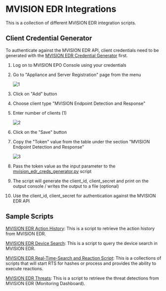 # MVISION EDR Integrations

This is a collection of different MVISION EDR integration scripts. 

## Client Credential Generator

To authenticate against the MVISION EDR API, client credentials need to be generated with the [MVISION EDR Credential Generator](mvision_edr_creds_generator.py) first.

1. Log on to MVISION EPO Console using your credentials
2. Go to "Appliance and Server Registration" page from the menu

   ![1](https://user-images.githubusercontent.com/25227268/165046594-7af12d3c-a6fd-43fc-b88f-0381b08b1b9c.png)
3. Click on "Add" button
4. Choose client type "MVISION Endpoint Detection and Response"
5. Enter number of clients (1)

   ![2](https://user-images.githubusercontent.com/25227268/165046797-2a913460-9f84-480e-a3a5-a9c358467e32.png)
6. Click on the "Save" button
7. Copy the "Token" value from the table under the section "MVISION Endpoint Detection and Response"

   ![3](https://user-images.githubusercontent.com/25227268/165047049-6a40a72e-84fc-42a1-80ae-7bbfff9b56e5.png)
8. Pass the token value as the input parameter to the [mvision_edr_creds_generator.py](mvision_edr_creds_generator.py) script
9. The script will generate the client_id, client_secret and print on the output console / writes the output to a file (optional)
10. Use the client_id, client_secret for authentication against the MVISION EDR API

## Sample Scripts 

[MVISION EDR Action History](action-history):
This is a script to retrieve the action history from MVISION EDR.

<!-- [MVISION EDR Activity Feeds Script](activity-feeds): 
This is a script to consume activity feeds from MVISION EDR.
The script contains various modules to ingest trace data into e.g. ServiceNow, TheHive, Syslog or Email. -->

[MVISION EDR Device Search](device-search):
This is a script to query the device search in MVISION EDR.

[MVISION EDR Real-Time-Search and Reaction Script](real-time-search-reaction): 
This is a collections of scripts that will start RTS for hashes or process and provides the ability to execute reactions.

[MVISION EDR Threats](threats-monitoring):
This is a script to retrieve the threat detections from MVISION EDR (Monitoring Dashboard).